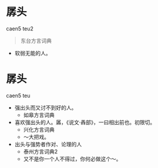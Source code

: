 # 孱头
caen5 teu2
> 东台方言词典
- 软弱无能的人。


# 孱头
caen5 teu
+ 强出头而又讨不到好的人。
  * 如皋方言词典
+ 喜欢强出头的人。羼，《说文·羴部》，一曰相出前也。初限切。
  * 兴化方言词典
  - ～大把戏。
+ 出头与强势者作对、论理的人
  * 泰州方言词典2
  - 又不是你一个人不得过，你何必做这个～。
